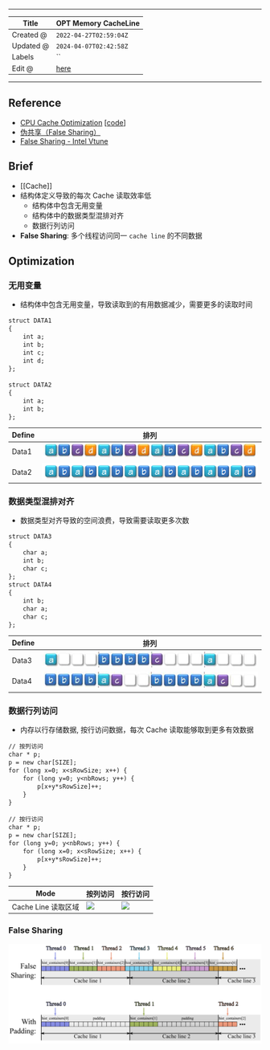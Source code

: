 -----

| Title     | OPT Memory CacheLine                              |
| --------- | ------------------------------------------------- |
| Created @ | `2022-04-27T02:59:04Z`                            |
| Updated @ | `2024-04-07T02:42:58Z`                            |
| Labels    | \`\`                                              |
| Edit @    | [here](https://github.com/junxnone/opt/issues/36) |

-----

## Reference

  - [CPU Cache
    Optimization](https://zzqcn.github.io/perf/cpu_cache.html)
    \[[code](https://github.com/zzqcn/storage/tree/main/code/c/cache_opt)\]
  - [伪共享（False Sharing）](https://zhuanlan.zhihu.com/p/55917869)
  - [False Sharing - Intel
    Vtune](https://www.intel.com/content/www/us/en/develop/documentation/vtune-cookbook/top/tuning-recipes/false-sharing.html)

## Brief

  - \[\[Cache\]\]
  - 结构体定义导致的每次 Cache 读取效率低
      - 结构体中包含无用变量
      - 结构体中的数据类型混排对齐
      - 数据行列访问
  - **False Sharing**: 多个线程访问同一 `cache line` 的不同数据

## Optimization

### 无用变量

  - 结构体中包含无用变量，导致读取到的有用数据减少，需要更多的读取时间

<!-- end list -->

    struct DATA1
    {
        int a;
        int b;
        int c;
        int d;
    };
    
    struct DATA2
    {
        int a;
        int b;
    };

| Define | 排列                                                           |
| ------ | ------------------------------------------------------------ |
| Data1  | ![image](media/f2c1b01134bb3ffc73c945e61ba4f6b2dc59d047.png) |
| Data2  | ![image](media/18f79b0cc6688d13fc7e993c86cf90fe71b6390b.png) |

### 数据类型混排对齐

  - 数据类型对齐导致的空间浪费，导致需要读取更多次数

<!-- end list -->

    struct DATA3
    {
        char a;
        int b;
        char c;
    };
    struct DATA4
    {
        int b;
        char a;
        char c;
    };

| Define | 排列                                                           |
| ------ | ------------------------------------------------------------ |
| Data3  | ![image](media/5614dc9eb6c306b317eee729824b132420d26e53.png) |
| Data4  | ![image](media/36824f269f79f67b9274d1f96a1880c1d1c611f9.png) |

### 数据行列访问

  - 内存以行存储数据, 按行访问数据，每次 Cache 读取能够取到更多有效数据

<!-- end list -->

    // 按列访问
    char * p;
    p = new char[SIZE];
    for (long x=0; x<sRowSize; x++) {
        for (long y=0; y<nbRows; y++) {
            p[x+y*sRowSize]++;
        }
    }

    // 按行访问
    char * p;
    p = new char[SIZE];
    for (long y=0; y<nbRows; y++) {
        for (long x=0; x<sRowSize; x++) {
            p[x+y*sRowSize]++;
        }
    }

| Mode            | 按列访问                                                                                                                       | 按行访问                                                                                                                       |
| --------------- | -------------------------------------------------------------------------------------------------------------------------- | -------------------------------------------------------------------------------------------------------------------------- |
| Cache Line 读取区域 | <img width=200 src="https://user-images.githubusercontent.com/2216970/165432374-f045fb72-6d56-4b93-be94-b4f8493d0ca7.png"> | <img width=200 src="https://user-images.githubusercontent.com/2216970/165432478-0e33ef14-8511-4c15-a2cb-7f1600210b34.png"> |

### False Sharing

![image](media/c487f2dfe70b54969c3e0aba0271112c962027b0.png)
